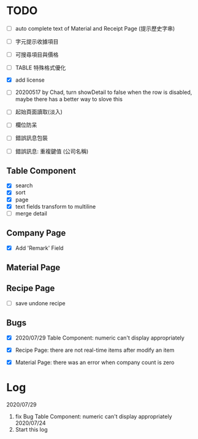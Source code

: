 
# TODO 

  - [ ] auto complete text of Material and Receipt Page (提示歷史字串)
  - [ ] 字元提示收據項目
  - [ ] 可搜尋項目與價格
  - [ ] TABLE 特殊格式優化
  - [x] add license

  - [ ] 20200517 by Chad, turn showDetail to false when the row is disabled, maybe there has a better way to slove this
  - [ ] 起始頁面讀取(淡入)
  - [ ] 欄位防呆
  - [ ] 錯誤訊息包裝
  - [ ] 錯誤訊息: 重複鍵值 (公司名稱)

## Table Component
  - [x] search
  - [x] sort
  - [x] page
  - [X] text fields transform to multiline
  - [ ] merge detail
  
## Company Page
  - [X] Add 'Remark' Field
## Material Page
## Recipe Page
  - [ ] save undone recipe

## Bugs
  - [x] 2020/07/29 Table Component: numeric can't display appropriately
  - [x] Recipe Page: there are not real-time items after modify an item
  - [x] Material Page: there was an error when company count is zero


# Log

2020/07/29
1. fix Bug Table Component: numeric can't display appropriately
2020/07/24
1. Start this log
